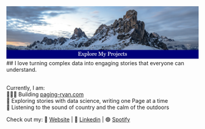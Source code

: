 <img src="Banner.png" alt="Banner"/>
## I love turning complex data into engaging stories that everyone can understand. 

<br>Currently, I am:
<br>👨🏻‍💻 Building [paging-ryan.com](https://www.paging-ryan.com)
<br>📖 Exploring stories with data science, writing one Page at a time
<br>🎵 Listening to the sound of country and the calm of the outdoors

Check out my:
🏡 [Website](https://www.paging-ryan.com) | 💼 [Linkedin](https://www.linkedin.com/in/ryanpage2020/) | 🟢 [Spotify](https://open.spotify.com/user/scarf_boy)
